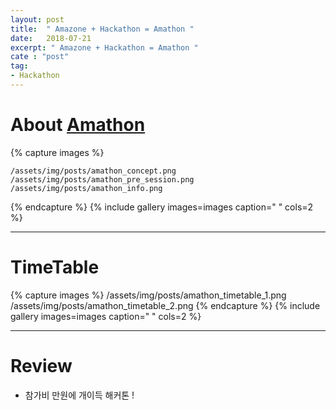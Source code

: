 ```yaml
---
layout: post
title:  " Amazone + Hackathon = Amathon "
date:   2018-07-21
excerpt: " Amazone + Hackathon = Amathon "
cate : "post"
tag:
- Hackathon
---
```


# About [Amathon](https://amathon.ga/)

{% capture images %}

	/assets/img/posts/amathon_concept.png
	/assets/img/posts/amathon_pre_session.png
	/assets/img/posts/amathon_info.png
{% endcapture %}
{% include gallery images=images caption=" " cols=2 %}


---


# TimeTable

{% capture images %}
	/assets/img/posts/amathon_timetable_1.png
	/assets/img/posts/amathon_timetable_2.png
{% endcapture %}
{% include gallery images=images caption=" " cols=2 %}



---

# Review

* 참가비 만원에 개이득 해커톤 !